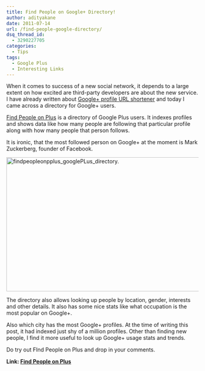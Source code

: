 ```yaml
---
title: Find People on Google+ Directory!
author: adityakane
date: 2011-07-14
url: /find-people-google-directory/
dsq_thread_id:
  - 3290227705
categories:
  - Tips
tags:
  - Google Plus
  - Interesting Links
---
```

When it comes to success of a new social network, it depends to a large extent on how excited are third-party developers are about the new service. I have already written about [Google+ profile URL shortener][1] and today I came across a directory for Google+ users.

<a href="http://www.findpeopleonplus.com/" onclick="_gaq.push(['_trackEvent', 'outbound-article', 'http://www.findpeopleonplus.com/', 'Find People on Plus']);" >Find People on Plus</a> is a directory of Google Plus users. It indexes profiles and shows data like how many people are following that particular profile along with how many people that person follows.

It is ironic, that the most followed person on Google+ at the moment is Mark Zuckerberg, founder of Facebook.

[<img style="background-image: none; padding-left: 0px; padding-right: 0px; display: inline; padding-top: 0px; border: 0px;" title="findpeopleonpplus_googlePLus_directory." src="http://cdn.devilsworkshop.org/files/2011/07/findpeopleonpplus_googlePLus_directory._thumb.png" alt="findpeopleonpplus_googlePLus_directory." width="570" height="351" border="0" />][2]

The directory also allows looking up people by location, gender, interests and other details. It also has some nice stats like what occupation is the most popular on Google+.

Also which city has the most Google+ profiles. At the time of writing this post, it had indexed just shy of a million profiles. Other than finding new people, I find it more useful to look up Google+ usage stats and trends.

Do try out FInd People on Plus and drop in your comments.

**Link: <a href="http://www.findpeopleonplus.com/" onclick="_gaq.push(['_trackEvent', 'outbound-article', 'http://www.findpeopleonplus.com/', 'Find People on Plus']);" >Find People on Plus</a>**

 [1]: http://devilsworkshop.org/create-easy-remember-short-url-google-profile/
 [2]: http://cdn.devilsworkshop.org/files/2011/07/findpeopleonpplus_googlePLus_directory.png
